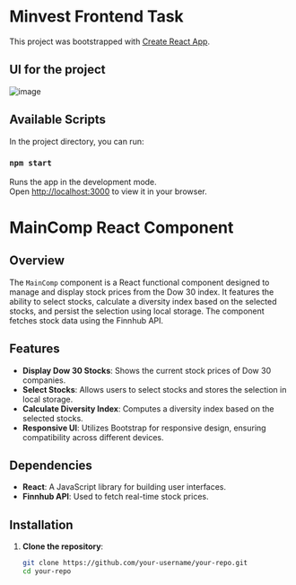 # Minvest Frontend Task

This project was bootstrapped with [Create React App](https://github.com/facebook/create-react-app).

## UI for the project

![image](https://github.com/rajeshuppala1449/mivitask/assets/48644047/b2119f7f-f3a2-44d8-8997-cb44b554c2dc)

## Available Scripts

In the project directory, you can run:

### `npm start`

Runs the app in the development mode.\
Open [http://localhost:3000](http://localhost:3000) to view it in your browser.

# MainComp React Component

## Overview

The `MainComp` component is a React functional component designed to manage and display stock prices from the Dow 30 index. It features the ability to select stocks, calculate a diversity index based on the selected stocks, and persist the selection using local storage. The component fetches stock data using the Finnhub API.

## Features

- **Display Dow 30 Stocks**: Shows the current stock prices of Dow 30 companies.
- **Select Stocks**: Allows users to select stocks and stores the selection in local storage.
- **Calculate Diversity Index**: Computes a diversity index based on the selected stocks.
- **Responsive UI**: Utilizes Bootstrap for responsive design, ensuring compatibility across different devices.

## Dependencies

- **React**: A JavaScript library for building user interfaces.
- **Finnhub API**: Used to fetch real-time stock prices.

## Installation

1. **Clone the repository**:
   ```bash
   git clone https://github.com/your-username/your-repo.git
   cd your-repo

